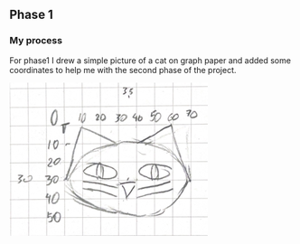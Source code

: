 ## Phase 1

### My process

  For phase1 I drew a simple picture of a cat on graph paper and added some coordinates to help me with the second phase of the project.

![](./cat_graph.jpeg)

   
